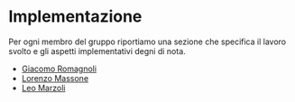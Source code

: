 # Implementazione
Per ogni membro del gruppo riportiamo una sezione che specifica il lavoro svolto e gli aspetti implementativi degni di nota.

* [Giacomo Romagnoli](./Giacomo_Romagnoli.md)
* [Lorenzo Massone](./Lorenzo_Massone.md)
* [Leo Marzoli](./Leo_Marzoli.md)
